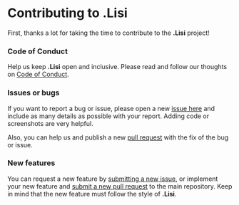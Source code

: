 # Contributing to .Lisi

First, thanks a lot for taking the time to contribute to the **.Lisi** project!

### Code of Conduct

Help us keep **.Lisi** open and inclusive. Please read and follow our thoughts on [Code of Conduct](./code_of_conduct.md).

### Issues or bugs

If you want to report a bug or issue, please open a new [issue here](https://github.com/maarestudio/lisi/issues) and include as many details as possible with your report. Adding code or screenshots are very helpful.

Also, you can help us and publish a new [pull request](https://github.com/maarestudio/lisi/pulls) with the fix of the bug or issue.

### New features

You can request a new feature by [submitting a new issue](https://github.com/maarestudio/lisi/issues), or implement your new feature and [submit a new pull request](https://github.com/maarestudio/lisi/pulls) to the main repository. Keep in mind that the new feature must follow the style of **.Lisi**.
